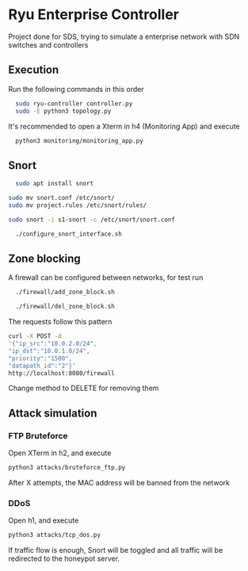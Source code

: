 # Ryu Enterprise Controller
Project done for SDS, trying to simulate a enterprise network with SDN switches and controllers

## Execution

Run the following commands in this order

```bash
  sudo ryu-controller controller.py
  sudo -E python3 topology.py
```
It's recommended to open a Xterm in h4 (Monitoring App) and execute

```bash
  python3 monitoring/monitoring_app.py
```

## Snort

```bash
  sudo apt install snort
```

```bash
sudo mv snort.conf /etc/snort/
sudo mv project.rules /etc/snort/rules/
```

```bash
sudo snort -i s1-snort -c /etc/snort/snort.conf
```

```bash
  ./configure_snort_interface.sh
```

## Zone blocking

A firewall can be configured between networks, for test run 

```bash
  ./firewall/add_zone_block.sh
```

```bash
  ./firewall/del_zone_block.sh
```

The requests follow this pattern

```bash
curl -X POST -d 
'{"ip_src":"10.0.2.0/24",
"ip_dst":"10.0.1.0/24",
"priority":"1500",
"datapath_id":"2"}' 
http://localhost:8080/firewall
```
Change method to DELETE for removing them

## Attack simulation

### FTP Bruteforce

Open XTerm in h2, and execute 

```bash
python3 attacks/bruteforce_ftp.py
```
After X attempts, the MAC address will be banned from the network

### DDoS

Open h1, and execute 
```bash
python3 attacks/tcp_dos.py
```
If traffic flow is enough, Snort will be toggled and all traffic will be redirected to the honeypot server.